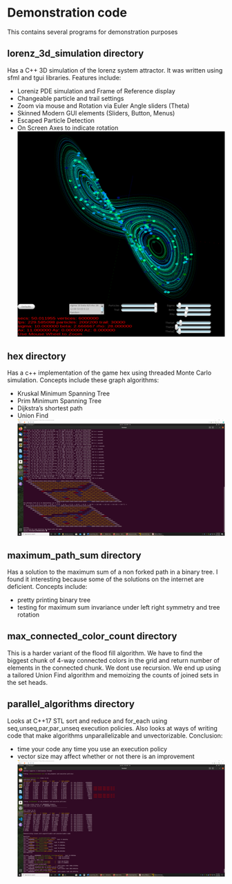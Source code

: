 # Demonstration code
This contains several programs for demonstration purposes

## lorenz_3d_simulation directory
Has a C++ 3D simulation of the lorenz system attractor. It was written using sfml and tgui libraries.
Features include:
* Loreniz PDE simulation and Frame of Reference display
* Changeable particle and trail settings
* Zoom via mouse and Rotation via Euler Angle sliders (Theta)
* Skinned Modern GUI elements (Sliders, Button, Menus)
* Escaped Particle Detection
* On Screen Axes to indicate rotation
![Lorenz Screenshot](lorenz_3d_simulation/lorentz_widgets_save.png?raw=true "Lorenz")

## hex directory
Has a c++ implementation of the game hex
using threaded Monte Carlo simulation.
Concepts include these graph algorithms:
* Kruskal Minimum Spanning Tree
* Prim Minimum Spanning Tree
* Dijkstra’s shortest path
* Union Find
![Hex Screenshot](hex/hex.png?raw=true "Hex")

## maximum_path_sum directory
Has a solution to the maximum sum of a non forked path in a binary tree.
I found it interesting because some of the solutions on the internet are deficient.
Concepts include:
* pretty printing binary tree
* testing for maximum sum invariance under left right symmetry and tree rotation

## max_connected_color_count directory
This is a harder variant of the flood fill algorithm. We have to find the biggest chunk of 4-way connected colors in the grid and return number of elements in the connected chunk. We dont use recursion. We end up using a tailored Union Find algorithm and memoizing the counts of joined sets in the set heads.

## parallel_algorithms directory
Looks at C++17 STL sort and reduce and for_each using seq,unseq,par,par_unseq execution policies.
Also looks at ways of writing code that make algorithms unparallelizable
and unvectorizable.
Conclusion:
* time your code any time you use an execution policy
* vector size may affect whether or not there is an improvement
![Parallel Algorithms Screenshot](parallel_algorithms/parallel.png?raw=true "Hex")


